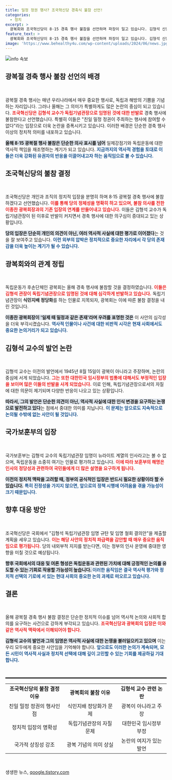```yaml
---
title: 밀정 정권 행사? 조국혁신당 경축식 불참 선언!
categories:
  - 정치
excerpt: >
  광복회와 조국혁신당이 8·15 경축 행사 불참을 선언하며 파장이 일고 있습니다. 김형석 신임 독립기념관장 임명에 대한 반발로 일어난 이번 사태, 그 배경과 파장은 무엇일까요? 클릭해 자세히 알아보세요!
feature_text: >
  광복회와 조국혁신당이 8·15 경축 행사 불참을 선언하며 파장이 일고 있습니다. 김형석 신임 독립기념관장 임명에 대한 반발로 일어난 이번 사태, 그 배경과 파장은 무엇일까요? 클릭해 자세히 알아보세요!
image: 'https://www.behealthy4u.com/wp-content/uploads/2024/06/news.jpg'
---
```


<p><img src="https://www.behealthy4u.com/wp-content/uploads/2024/06/news.jpg" alt="info 속보" /></p>

<h2 data-ke-size="size26">광복절 경축 행사 불참 선언의 배경</h2>

<p data-ke-size="size16">&nbsp;</p>

<p>광복절 경축 행사는 매년 우리나라에서 매우 중요한 행사로, 독립과 해방의 기쁨을 기념하는 자리입니다. 그러나 올해는 그 의미가 특별하게도 많은 논란의 중심이 되고 있습니다. <b><span style="color: #ee2323;">조국혁신당은 김형석 교수가 독립기념관장으로 임명된 것에 대한 반발로</span></b> 경축 행사에 불참한다고 선언했습니다. 특별히 이들은 "친일 밀정 정권이 주최하는 행사에 참여할 수 없다"라는 입장으로 더욱 논란을 증폭시키고 있습니다. 이러한 배경은 단순한 경축 행사 이상의 정치적 의미를 내포하고 있습니다. </p>

<p><b><span style="background-color: #21538527;">올해 8·15 광복절 행사 불참은 단순한 의사 표시를 넘어</span></b> 일제강점기와 독립운동에 대한 역사적 책임을 재조명하는 계기가 되고 있습니다. <b><span style="color: #1a5490;">지금까지의 역사적 경험을 토대로 이들은 더욱 강화된 유권자의 반응을 이끌어내고자 하는 움직임으로 볼 수 있습니다.</span></b></p>

<h2 data-ke-size="size26">조국혁신당의 불참 결정</h2>

<p data-ke-size="size16">&nbsp;</p>

<p>조국혁신당은 개인과 조직의 정치적 입장을 분명히 하며 8·15 광복절 경축 행사에 불참하겠다고 선언했습니다. <b><span style="color: #ee2323;">이를 통해 당의 정체성을 명확히 하고 있으며, 불참 의사를 전한 이종찬 광복회장과의 기존 입장의 연계를 만들어내고 있습니다.</span></b> 이들은 김형석 교수가 독립기념관장이 된 이후로 반발이 커지면서 경축 행사에 대한 의구심이 증대되고 있는 상황입니다.</p>

<p><b><span style="background-color: #21538527;">당의 입장은 단순히 개인의 의견이 아닌, 여러 역사적 사실에 대한 평가로 이어졌다</span></b>는 것을 잘 보여주고 있습니다. <b><span style="color: #1a5490;">이런 외부의 압박은 정치적으로 중요한 자리에서 각 당의 존재감을 더욱 높이는 계기가 될 수 있습니다.</span></b></p>

<h2 data-ke-size="size26">광복회와의 관계 정립</h2>

<p data-ke-size="size16">&nbsp;</p>

<p>독립운동가 후손단체인 광복회는 올해 경축 행사에 불참할 것을 결정하였습니다. <b><span style="color: #ee2323;">이들은 김형석 관장이 독립기념관장으로 임명된 것에 대해 심각하게 반발하고 있습니다.</span></b> 독립기념관장이 <b>식민지배 정당화</b>를 하는 인물로 지목되자, 광복회는 이에 따른 불참 결정을 내린 것입니다. </p>

<p><b><span style="background-color: #21538527;">이종찬 광복회장이 '일제 때 밀정과 같은 존재'라며 우려를 표명한 것은</span></b> 이 사안의 심각성을 더욱 부각시켰습니다. <b><span style="color: #1a5490;">역사적 인물이나 사건에 대한 비판적 시각은 현재 사회에서도 중요한 논의거리가 되고 있습니다.</span></b></p>

<h2 data-ke-size="size26">김형석 교수의 발언 논란</h2>

<p data-ke-size="size16">&nbsp;</p>

<p>김형석 교수는 이전의 발언에서 1945년 8월 15일이 광복이 아니라고 주장하며, 논란의 중심에 서게 되었습니다. <b><span style="color: #ee2323;">그는 또한 대한민국 임시정부의 법통에 대해서도 부정적인 입장을 보이며 많은 이들의 반발을 사게 되었습니다.</span></b> 이로 인해, 독립기념관장으로서의 자질에 대한 의문이 제기되며 다양한 반응이 나오고 있는 상황입니다.</p>

<p><b><span style="background-color: #21538527;">따라서, 그의 발언은 단순한 의견이 아닌, 역사적 사실에 대한 인식 변경을 요구하는 논쟁으로 발전하고 있다</span></b>는 점에서 중대한 의미를 지닙니다. <b><span style="color: #1a5490;">이 문제는 앞으로도 지속적으로 논의될 수밖에 없는 사안이 될 것입니다.</span></b></p>

<h2 data-ke-size="size26">국가보훈부의 입장</h2>

<p data-ke-size="size16">&nbsp;</p>

<p>국가보훈부는 김형석 교수의 독립기념관장 임명이 뉴라이트 계열의 인사라고는 볼 수 없으며, 독립운동을 소중히 여기는 인물로 평가하고 있습니다. <b><span style="color: #ee2323;">이에 따라 보훈부의 해명은 인사의 정당성과 관련하여 국민들에게 더 많은 설명을 요구하게 됩니다.</span></b> </p>

<p><b><span style="background-color: #21538527;">이전의 정치적 맥락을 고려할 때, 정부의 공식적인 입장은 반드시 필요한 상황이라 할 수 있습니다.</span></b> <b><span style="color: #1a5490;">특히 진정성을 가지지 않으면, 앞으로의 정책 시행에 어려움을 겪을 가능성이 크기 때문입니다.</span></b></p>

<h2 data-ke-size="size26">향후 대응 방안</h2>

<p data-ke-size="size16">&nbsp;</p>

<p>조국혁신당은 국회에서 "김형석 독립기념관장 임명 규탄 및 임명 철회 결의안"을 제출할 계획을 세우고 있습니다. <b><span style="color: #ee2323;">이는 해당 사안의 정치적 파급력을 감안할 때 매우 중요한 움직임으로 평가됩니다.</span></b> 당의 내외부적 지지를 받는다면, 이는 정부의 인사 운영에 중대한 영향을 미칠 것으로 예상됩니다.</p>

<p><b><span style="background-color: #21538527;">향후 국회에서의 대응 및 여론 형성은 독립운동과 관련된 가치에 대해 긍정적인 논의를 유도할 수 있는 기회로 작용할 가능성이 높습니다. </span></b> <b><span style="color: #1a5490;">이러한 움직임은 결국 역사적 평가와 정치적 선택의 기로에 서 있는 현대 사회의 중요한 논의 과제로 떠오르고 있습니다.</span></b></p>

<h2 data-ke-size="size26">결론</h2>

<p data-ke-size="size16">&nbsp;</p>

<p>올해 광복절 경축 행사 불참 결정은 단순한 정치적 이슈를 넘어 역사적 논의와 사회적 합의를 요구하는 사건으로 강하게 부각되고 있습니다. <b><span style="color: #ee2323;">조국혁신당과 광복회의 입장은 이와 같은 역사적 맥락에서 이해되어야 합니다.</span></b> </p>

<p><b><span style="background-color: #21538527;">김형석 교수의 발언과 그의 임명은 역사적 사실에 대한 논쟁을 불러일으키고 있으며</span></b> 이는 우리 모두에게 중요한 사안임을 기억해야 합니다. <b><span style="color: #1a5490;">앞으로도 이러한 논의가 계속되며, 모든 시민이 역사적 사실과 정치적 선택에 대해 깊이 고민할 수 있는 기회를 제공하길 기대합니다.</span></b> </p>

<p data-ke-size="size16">&nbsp;</p>

<hr style="border: 1px solid #000;">

<table style="width: 100%; border-collapse: collapse; ">
<tr>
<td style="text-align: center; height: 17px;"><b>조국혁신당의 불참 결정 이유</b></td>
<td style="text-align: center; height: 17px;"><b>광복회의 불참 이유</b></td>
<td style="text-align: center; height: 17px;"><b>김형석 교수 관련 논란</b></td>
</tr>
<tr>
<td style="text-align: center; height: 17px;">친일 밀정 정권의 행사인 점</td>
<td style="text-align: center; height: 17px;">식민지배 정당화가 문제</td>
<td style="text-align: center; height: 17px;">광복이 아니라고 주장</td>
</tr>
<tr>
<td style="text-align: center; height: 17px;">정치적 입장의 명확성</td>
<td style="text-align: center; height: 17px;">독립기념관장의 자질 문제</td>
<td style="text-align: center; height: 17px;">대한민국 임시정부 부정</td>
</tr>
<tr>
<td style="text-align: center; height: 17px;">국가적 상징성 강조</td>
<td style="text-align: center; height: 17px;">광복 기념의 의미 상실</td>
<td style="text-align: center; height: 17px;">논란의 여지가 있는 발언</td>
</tr>
</table>

<p data-ke-size="size16">&nbsp;</p>
생생한 뉴스, <a href="https://qoogle.tistory.com" rel="dofollow">qoogle.tistory.com</a>


